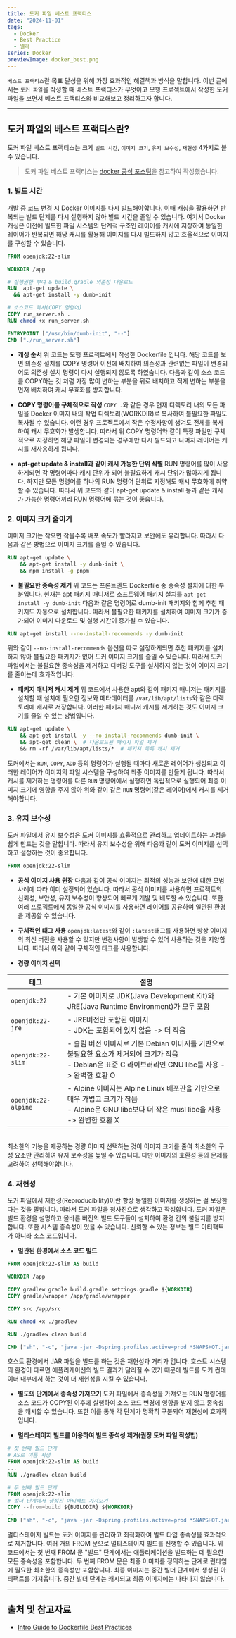 ```yaml
---
title: 도커 파일 베스트 프랙티스
date: "2024-11-01"
tags:
  - Docker
  - Best Practice
  - 엘라
series: Docker
previewImage: docker_best.png
---
```


`베스트 프랙티스`란 목표 달성을 위해 가장 효과적인 해결책과 방식을 말합니다.
이번 글에서는 `도커 파일`을 작성할 때 베스트 프랙티스가 무엇이고 모행 프로젝트에서 작성한 도커 파일을 보면서 베스트 프랙티스와 비교해보고 정리하고자 합니다.

---

## 도커 파일의 베스트 프랙티스란?
도커 파일 베스트 프랙티스는 크게 `빌드 시간`, `이미지 크기`, `유지 보수성`, `재현성` 4가지로 볼 수 있습니다.

> 도커 파일 베스트 프랙티스는 [docker 공식 포스팅](https://www.docker.com/blog/intro-guide-to-dockerfile-best-practices/?fbclid=IwAR2IvfL95fHkckX1Hq9F0ARfOCbSjjpMgu7nPwNRsf3S8kz1QAvZfrXW3D8)을 참고하여 작성했습니다.



### 1. 빌드 시간
개발 중 코드 변경 시 Docker 이미지를 다시 빌드해야합니다. 이때 캐싱을 활용하면 반복되는 빌드 단계를 다시 실행하지 않아 빌드 시간을 줄일 수 있습니다. 여기서 Docker 캐싱은 이전에 빌드한 파일 시스템의 단계적 구조인 레이어를 캐시에 저장하여 동일한 레이어가 반복되면 해당 캐시를 활용해 이미지를 다시 빌드하지 않고 효율적으로 이미지를 구성할 수 있습니다.

```Dockerfile
FROM openjdk:22-slim

WORKDIR /app

# 실행권한 부여 & build.gradle 의존성 다운로드
RUN  apt-get update \
  && apt-get install -y dumb-init

# 소스코드 복사(COPY 명령어)
COPY run_server.sh .
RUN chmod +x run_server.sh

ENTRYPOINT ["/usr/bin/dumb-init", "--"]
CMD ["./run_server.sh"]
```
- **캐싱 순서**
위 코드는 모행 프로젝트에서 작성한 Dockerfile 입니다. 해당 코드를 보면 의존성 설치를 COPY 명령어 이전에 배치하여 의존성과 관련없는 파일이 변경되어도 의존성 설치 명령이 다시 실행되지 않도록 하였습니다. 
다음과 같이 소스 코드를 COPY하는 것 처럼 가장 많이 변하는 부분을 뒤로 배치하고 적게 변하는 부분을 먼저 배치하여 캐시 무효화를 방지합니다.

- **COPY 명령어를 구체적으로 작성**
`COPY .`와 같은 경우 현재 디렉토리 내의 모든 파일을 Docker 이미지 내의 작업 디렉토리(WORKDIR)로 복사하여 불필요한 파일도 복사될 수 있습니다. 이런 경우 프로젝트에서 작은 수정사항이 생겨도 전체를 복사하여 캐시 무효화가 발생합니다. 따라서 위 COPY 명령어와 같이 특정 파일만 구체적으로 지정하면 해당 파일이 변경되는 경우에만 다시 빌드되고 나머지 레이어는 캐시를 재사용하게 됩니다.

- **apt-get update & install과 같이 캐시 가능한 단위 식별**
RUN 명령어를 많이 사용하게되면 각 명령어마다 캐시 단위가 되어 불필요하게 캐시 단위가 많아지게 됩니다. 하지만 모든 명령어를 하나의 RUN 명령어 단위로 지정해도 캐시 무효화에 취약할 수 있습니다. 따라서 위 코드와 같이 apt-get update & install 등과 같은 캐시가 가능한 명령어끼리 RUN 명령어에 묶는 것이 좋습니다. 


### 2. 이미지 크기 줄이기
이미지 크기는 작으면 작을수록 배포 속도가 빨라지고 보안에도 유리합니다. 따라서 다음과 같은 방법으로 이미지 크기를 줄일 수 있습니다.

```Dockerfile
RUN	apt-get update \
	&& apt-get install -y dumb-init \
	&& npm install -g pnpm
```

- **불필요한 종속성 제거**
위 코드는 프론트엔드 Dockerfile 중 종속성 설치에 대한 부분입니다. 
현재는 apt 패키지 매니저로 소프트웨어 패키지 설치를 `apt-get install -y dumb-init` 다음과 같은 명령어로 dumb-init 패키지와 함께 추천 패키지도 자동으로 설치합니다. 따라서 불필요한 패키지를 설치하여 이미지 크기가 증가되어 이미지 다운로드 및 실행 시간이 증가될 수 있습니다.

```Dockerfile
RUN apt-get install --no-install-recommends -y dumb-init
```
위와 같이 `--no-install-recommends` 옵션을 따로 설정하게되면 추천 패키지를 설치하지 않아 불필요한 패키지가 없어 도커 이미지 크기를 줄일 수 있습니다. 따라서 도커 파일에서는 불필요한 종속성을 제거하고 디버깅 도구를 설치하지 않는 것이 이미지 크기를 줄이는데 효과적입니다.

- **패키지 매니저 캐시 제거**
위 코드에서 사용한 apt와 같이 패키지 매니저는 패키지를 설치할 때 설치에 필요한 정보와 메타데이터를 `/var/lib/apt/lists`와 같은 디렉토리에 캐시로 저장합니다. 이러한 패키지 매니저 캐시를 제거하는 것도 이미지 크기를 줄일 수 있는 방법입니다.
```Dockerfile
RUN apt-get update \
    && apt-get install -y --no-install-recommends dumb-init \
    && apt-get clean \  # 다운로드된 패키지 파일 제거
    && rm -rf /var/lib/apt/lists/*  # 패키지 목록 캐시 제거

```
도커에서는 `RUN`, `COPY`, `ADD` 등의 명령어가 실행될 때마다 새로운 레이어가 생성되고 이러한 레이어가 이미지의 파일 시스템을 구성하여 최종 이미지를 만들게 됩니다. 따라서 캐시를 제거하는 명령어를 다른 `RUN` 명령어에서 실행하면 독립적으로 실행되어 최종 이미지 크기에 영향을 주지 않아 위와 같이 같은 `RUN` 명령어(같은 레이어)에서 캐시를 제거해야합니다.

### 3. 유지 보수성

도커 파일에서 유지 보수성은 도커 이미지를 효율적으로 관리하고 업데이트하는 과정을 쉽게 만드는 것을 말합니다. 따라서 유지 보수성을 위해 다음과 같이 도커 이미지를 선택하고 설정하는 것이 중요합니다.

```Dockerfile
FROM openjdk:22-slim
```

- **공식 이미지 사용 권장**
다음과 같이 공식 이미지는 최적의 성능과 보안에 대한 모범 사례에 따라 이미 설정되어 있습니다. 따라서 공식 이미지를 사용하면 프로젝트의 신뢰성, 보안성, 유지 보수성이 향상되어 빠르게 개발 및 배포할 수 있습니다. 또한 여러 프로젝트에서 동일한 공식 이미지를 사용하면 레이어를 공유하여 일관된 환경을 제공할 수 있습니다. 

- **구체적인 태그 사용**
`openjdk:latest`와 같이 `:latest`태그를 사용하면 항상 이미지의 최신 버전을 사용할 수 있지만 변경사항이 발생할 수 있어 사용하는 것을 지양합니다. 따라서 위와 같이 구체적인 태크를 사용합니다. 

- **경량 이미지 선택**

| 태그                 | 설명                                                            |
|---------------------|----------------------------------------------------------------|
| `openjdk:22`        | - 기본 이미지로 JDK(Java Development Kit)와 JRE(Java Runtime Environment)가 모두 포함 |
| `openjdk:22-jre`    | - JRE버전만 포함된 이미지<br> - JDK는 포함되어 있지 않음 -> 더 작음|
| `openjdk:22-slim`   | - 슬림 버전 이미지로 기본 Debian 이미지를 기반으로 불필요한 요소가 제거되어 크기가 작음<br> - Debian은 표준 C 라이브러리인 GNU libc를 사용 -> 완벽한 호환 O |
| `openjdk:22-alpine` | - Alpine 이미지는 Alpine Linux 배포판을 기반으로 매우 가볍고 크기가 작음<br> - Alpine은 GNU libc보다 더 작은 musl libc을 사용 -> 완변한 호환 X |

<br>최소한의 기능을 제공하는 경량 이미지 선택하는 것이 이미지 크기를 줄여 최소한의 구성 요소만 관리하여 유지 보수성을 높일 수 있습니다. 다만 이미지의 호환성 등의 문제를 고려하여 선택해야합니다.

### 4. 재현성
도커 파일에서 재현성(Reproducibility)이란 항상 동일한 이미지를 생성하는 걸 보장한다는 것을 말합니다. 따라서 도커 파일을 청사진으로 생각하고 작성합니다. 도커 파일은 빌드 환경을 설명하고 올바른 버전의 빌드 도구들이 설치하여 환경 간의 불일치를 방지합니다. 또한 시스템 종속성이 있을 수 있습니다. 신뢰할 수 있는 정보는 빌드 아티팩트가 아니라 소스 코드입니다.

- **일관된 환경에서 소스 코드 빌드**
```Dockerfile
FROM openjdk:22-slim AS build

WORKDIR /app

COPY gradlew gradle build.gradle settings.gradle ${WORKDIR}
COPY gradle/wrapper /app/gradle/wrapper

COPY src /app/src

RUN chmod +x ./gradlew

RUN ./gradlew clean build

CMD ["sh", "-c", "java -jar -Dspring.profiles.active=prod *SNAPSHOT.jar"]
```
호스트 환경에서 JAR 파일을 빌드를 하는 것은 재현성과 거리가 멉니다. 호스트 시스템의 환경이 다르면 애플리케이션의 빌드 결과가 달라질 수 있기 때문에 빌드를 도커 컨테이너 내부에서 하는 것이 더 재현성을 지킬 수 있습니다.

- **별도의 단계에서 종속성 가져오기**
도커 파일에서 종속성을 가져오는 RUN 명령어를 소스 코드가 COPY된 이후에 실행하여 소스 코드 변경에 영향을 받지 않고 종속성을 캐시할 수 있습니다. 또한 이를 통해 각 단계가 명확히 구분되어 재현성에 효과적입니다.


- **멀티스테이지 빌드를 이용하여 빌드 종석성 제거(권장 도커 파일 작성법)**
```Dockerfile
# 첫 번째 빌드 단계
# AS로 이름 지정
FROM openjdk:22-slim AS build
...
RUN ./gradlew clean build

# 두 번째 빌드 단계
FROM openjdk:22-slim
# 빌더 단계에서 생성된 아티팩트 가져오기
COPY --from=build ${BUILDDIR} ${WORKDIR}
...
CMD ["sh", "-c", "java -jar -Dspring.profiles.active=prod *SNAPSHOT.jar"]
```
멀티스테이지 빌드는 도커 이미지를 관리하고 최적화하여 빌드 타임 종속성을 효과적으로 제거합니다. 여러 개의 FROM 문으로 멀티스테이지 빌드를 진행할 수 있습니다. 위 코드에서는 첫 번째 FROM 문 "빌드" 단계에서는 애플리케이션을 빌드하는 데 필요한 모든 종속성을 포함합니다. 두 번째 FROM 문은 최종 이미지를 정의하는 단계로 런타임에 필요한 최소한의 종속성만 포함합니다. 최종 이미지는 중간 빌더 단계에서 생성된 아티팩트를 가져옵니다. 중간 빌더 단계는 캐시되고 최종 이미지에는 나타나지 않습니다.

---
## 출처 및 참고자료
- [Intro Guide to Dockerfile Best Practices](https://www.docker.com/blog/intro-guide-to-dockerfile-best-practices/?fbclid=IwAR2IvfL95fHkckX1Hq9F0ARfOCbSjjpMgu7nPwNRsf3S8kz1QAvZfrXW3D8)
